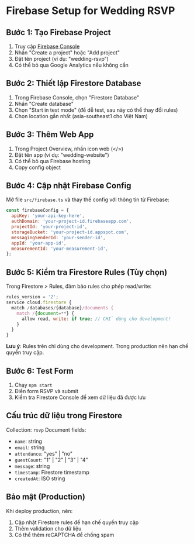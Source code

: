 # Firebase Setup for Wedding RSVP

## Bước 1: Tạo Firebase Project

1. Truy cập [Firebase Console](https://console.firebase.google.com)
2. Nhấn "Create a project" hoặc "Add project"
3. Đặt tên project (ví dụ: "wedding-rsvp")
4. Có thể bỏ qua Google Analytics nếu không cần

## Bước 2: Thiết lập Firestore Database

1. Trong Firebase Console, chọn "Firestore Database"
2. Nhấn "Create database"
3. Chọn "Start in test mode" (để dễ test, sau này có thể thay đổi rules)
4. Chọn location gần nhất (asia-southeast1 cho Việt Nam)

## Bước 3: Thêm Web App

1. Trong Project Overview, nhấn icon web (</>)
2. Đặt tên app (ví dụ: "wedding-website")
3. Có thể bỏ qua Firebase hosting
4. Copy config object

## Bước 4: Cập nhật Firebase Config

Mở file `src/firebase.ts` và thay thế config với thông tin từ Firebase:

```javascript
const firebaseConfig = {
  apiKey: 'your-api-key-here',
  authDomain: 'your-project-id.firebaseapp.com',
  projectId: 'your-project-id',
  storageBucket: 'your-project-id.appspot.com',
  messagingSenderId: 'your-sender-id',
  appId: 'your-app-id',
  measurementId: 'your-measurement-id',
};
```

## Bước 5: Kiểm tra Firestore Rules (Tùy chọn)

Trong Firestore > Rules, đảm bảo rules cho phép read/write:

```javascript
rules_version = '2';
service cloud.firestore {
  match /databases/{database}/documents {
    match /{document=**} {
      allow read, write: if true; // CHỈ dùng cho development!
    }
  }
}
```

**Lưu ý**: Rules trên chỉ dùng cho development. Trong production nên hạn chế quyền truy cập.

## Bước 6: Test Form

1. Chạy `npm start`
2. Điền form RSVP và submit
3. Kiểm tra Firestore Console để xem dữ liệu đã được lưu

## Cấu trúc dữ liệu trong Firestore

Collection: `rsvp`
Document fields:

- `name`: string
- `email`: string
- `attendance`: "yes" | "no"
- `guestCount`: "1" | "2" | "3" | "4"
- `message`: string
- `timestamp`: Firestore timestamp
- `createdAt`: ISO string

## Bảo mật (Production)

Khi deploy production, nên:

1. Cập nhật Firestore rules để hạn chế quyền truy cập
2. Thêm validation cho dữ liệu
3. Có thể thêm reCAPTCHA để chống spam
